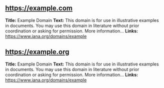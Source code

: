 ## https://example.com
**Title:** Example Domain
**Text:** This domain is for use in illustrative examples in documents. You may use this
    domain in literature without prior coordination or asking for permission. More information...
**Links:** https://www.iana.org/domains/example

## https://example.org
**Title:** Example Domain
**Text:** This domain is for use in illustrative examples in documents. You may use this
    domain in literature without prior coordination or asking for permission. More information...
**Links:** https://www.iana.org/domains/example

